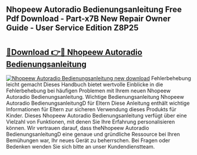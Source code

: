 ## Nhopeew Autoradio Bedienungsanleitung Free Pdf Download - Part-x7B New Repair Owner Guide - User Service Edition Z8P25

# <h2><a href="http://df2r4o.blite.top/?on=Nhopeew+Autoradio+Bedienungsanleitung">🔗Download 👉🔴 Nhopeew Autoradio Bedienungsanleitung</a></h2>

[![Nhopeew Autoradio Bedienungsanleitung new download](https://i.imgur.com/lujVjoI.png)](http://df2r4o.blite.top/?on=Nhopeew+Autoradio+Bedienungsanleitung)
Fehlerbehebung leicht gemacht Dieses Handbuch bietet wertvolle Einblicke in die Fehlerbehebung bei häufigen Problemen mit Ihrem neuen Nhopeew Autoradio Bedienungsanleitung. Wichtige Bedienungsanleitung Nhopeew Autoradio BedienungsanleitungD für Eltern Diese Anleitung enthält wichtige Informationen für Eltern zur sicheren Verwendung dieses Produkts für Kinder. Dieses Nhopeew Autoradio Bedienungsanleitung verfügt über eine Vielzahl von Funktionen, mit denen Sie Ihre Erfahrung personalisieren können. Wir vertrauen darauf, dass theNhopeew Autoradio BedienungsanleitungD eine genaue und gründliche Ressource bei Ihren Bemühungen war, Ihr neues Gerät zu beherrschen. Bei Fragen oder Bedenken wenden Sie sich bitte an unser Kundendienstteam.

